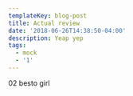 ```yaml
---
templateKey: blog-post
title: Actual review
date: '2018-06-26T14:38:50-04:00'
description: Yeap yep
tags:
  - mock
  - '1'
---
```

02 besto girl
